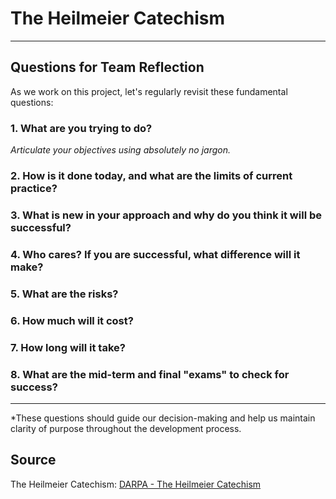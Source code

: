 # The Heilmeier Catechism

---

## Questions for Team Reflection

As we work on this project, let's regularly revisit these fundamental questions:

### 1. What are you trying to do?
*Articulate your objectives using absolutely no jargon.*

### 2. How is it done today, and what are the limits of current practice?

### 3. What is new in your approach and why do you think it will be successful?

### 4. Who cares? If you are successful, what difference will it make?

### 5. What are the risks?

### 6. How much will it cost?

### 7. How long will it take?

### 8. What are the mid-term and final "exams" to check for success?

---

*These questions should guide our decision-making and help us maintain clarity of purpose throughout the development process.

## Source
The Heilmeier Catechism: [DARPA - The Heilmeier Catechism](https://www.darpa.mil/about/heilmeier-catechism)
